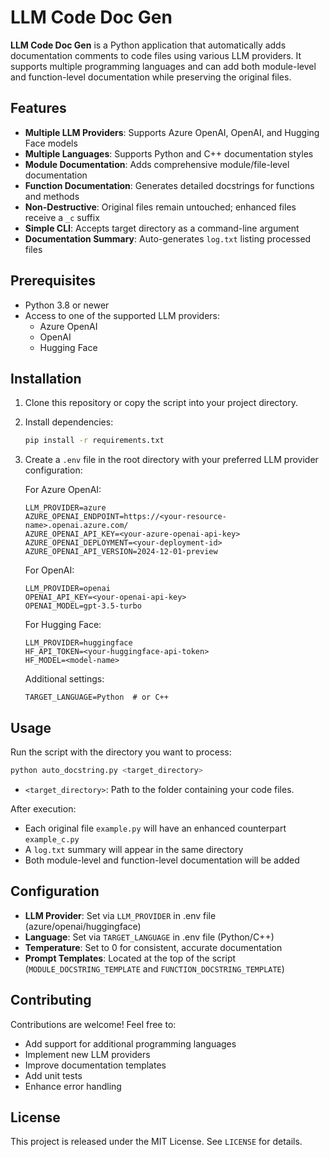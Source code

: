 # LLM Code Doc Gen

**LLM Code Doc Gen** is a Python application that automatically adds documentation comments to code files using various LLM providers. It supports multiple programming languages and can add both module-level and function-level documentation while preserving the original files.

## Features

* **Multiple LLM Providers**: Supports Azure OpenAI, OpenAI, and Hugging Face models
* **Multiple Languages**: Supports Python and C++ documentation styles
* **Module Documentation**: Adds comprehensive module/file-level documentation
* **Function Documentation**: Generates detailed docstrings for functions and methods
* **Non-Destructive**: Original files remain untouched; enhanced files receive a `_c` suffix
* **Simple CLI**: Accepts target directory as a command-line argument
* **Documentation Summary**: Auto-generates `log.txt` listing processed files

## Prerequisites

* Python 3.8 or newer
* Access to one of the supported LLM providers:
  - Azure OpenAI
  - OpenAI
  - Hugging Face

## Installation

1. Clone this repository or copy the script into your project directory.
2. Install dependencies:

   ```bash
   pip install -r requirements.txt
   ```
3. Create a `.env` file in the root directory with your preferred LLM provider configuration:

   For Azure OpenAI:
   ```env
   LLM_PROVIDER=azure
   AZURE_OPENAI_ENDPOINT=https://<your-resource-name>.openai.azure.com/
   AZURE_OPENAI_API_KEY=<your-azure-openai-api-key>
   AZURE_OPENAI_DEPLOYMENT=<your-deployment-id>
   AZURE_OPENAI_API_VERSION=2024-12-01-preview
   ```

   For OpenAI:
   ```env
   LLM_PROVIDER=openai
   OPENAI_API_KEY=<your-openai-api-key>
   OPENAI_MODEL=gpt-3.5-turbo
   ```

   For Hugging Face:
   ```env
   LLM_PROVIDER=huggingface
   HF_API_TOKEN=<your-huggingface-api-token>
   HF_MODEL=<model-name>
   ```

   Additional settings:
   ```env
   TARGET_LANGUAGE=Python  # or C++
   ```

## Usage

Run the script with the directory you want to process:

```bash
python auto_docstring.py <target_directory>
```

* `<target_directory>`: Path to the folder containing your code files.

After execution:
- Each original file `example.py` will have an enhanced counterpart `example_c.py`
- A `log.txt` summary will appear in the same directory
- Both module-level and function-level documentation will be added

## Configuration

* **LLM Provider**: Set via `LLM_PROVIDER` in .env file (azure/openai/huggingface)
* **Language**: Set via `TARGET_LANGUAGE` in .env file (Python/C++)
* **Temperature**: Set to 0 for consistent, accurate documentation
* **Prompt Templates**: Located at the top of the script (`MODULE_DOCSTRING_TEMPLATE` and `FUNCTION_DOCSTRING_TEMPLATE`)

## Contributing

Contributions are welcome! Feel free to:

* Add support for additional programming languages
* Implement new LLM providers
* Improve documentation templates
* Add unit tests
* Enhance error handling

## License

This project is released under the MIT License. See `LICENSE` for details.
